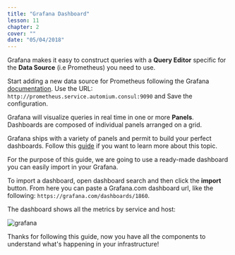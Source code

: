 ```yaml
---
title: "Grafana Dashboard"
lesson: 11
chapter: 2
cover: ""
date: "05/04/2018"
---
```


Grafana makes it easy to construct queries with a **Query Editor** specific for the **Data Source** (i.e Prometheus) you need to use. 

Start adding a new data source for Prometheus following the Grafana [documentation](http://docs.grafana.org/features/datasources/prometheus/). Use the URL: `http://prometheus.service.automium.consul:9090` and Save the configuration.

Grafana will visualize queries in real time in one or more **Panels**. Dashboards are composed of individual panels arranged on a grid.

Grafana ships with a variety of panels and permit to build your perfect dashboards. Follow this [guide](http://docs.grafana.org/guides/getting_started/) if you want to learn more about this topic.

For the purpose of this guide, we are going to use a ready-made dashboard you can easily import in your Grafana. 

To import a dashboard, open dashboard search and then click the **import** button.
From here you can paste a Grafana.com dashboard url, like the following: `https://grafana.com/dashboards/1860`.

The dashboard shows all the metrics by service and host:

![grafana](/images/grafana.png "Grafana")

Thanks for following this guide, now you have all the components to understand what's happening in your infrastructure!
